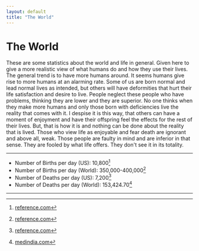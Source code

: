 ```yaml
---
layout: default
title: "The World"
---
```


# The World <i class="fas fa-globe-americas"></i>

These are some statistics about the world and life in general. Given here to give a more realistic view of what humans do and how they use their lives. The general trend is to have more humans around. It seems humans give rise to more humans at an alarming rate. Some of us are born normal and lead normal lives as intended, but others will have deformities that hurt their life satisfaction and desire to live. People neglect these people who have problems, thinking they are lower and they are superior. No one thinks when they make more humans and only those born with deficiencies live the reality that comes with it. I despise it is this way, that others can have a moment of enjoyment and have their offspring feel the effects for the rest of their lives. But, that is how it is and nothing can be done about the reality that is lived. Those who view life as enjoyable and fear death are ignorant and above all, weak. Those people are faulty in mind and are inferior in that sense. They are fooled by what life offers. They don't see it in its totality.

---

- Number of Births per day (US): 10,800[^1]
- Number of Births per day (World): 350,000-400,000[^1]
- Number of Deaths per day (US): 7,200[^1]
- Number of Deaths per day (World): 153,424.70[^2]

---

[^1]: [reference.com](https://www.reference.com/world-view/many-people-born-day-49abe76d1e4be435)
[^2]: [medindia.com](https://www.medindia.net/patients/calculators/world-death-clock.asp)

